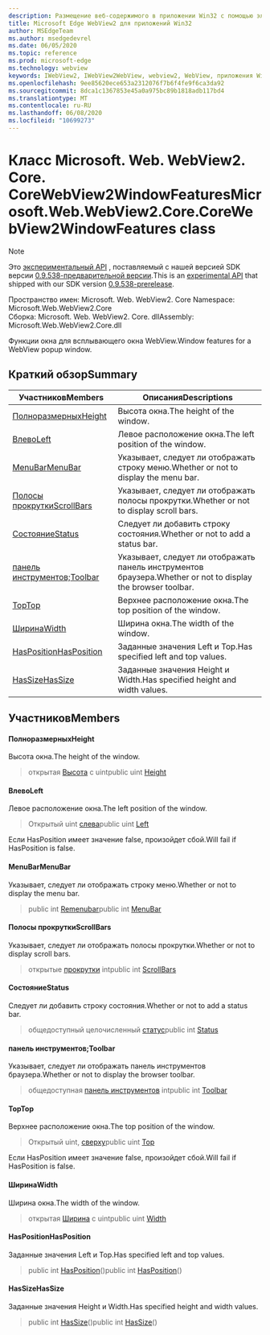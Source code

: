 ```yaml
---
description: Размещение веб-содержимого в приложении Win32 с помощью элемента управления Microsoft Edge WebView2
title: Microsoft Edge WebView2 для приложений Win32
author: MSEdgeTeam
ms.author: msedgedevrel
ms.date: 06/05/2020
ms.topic: reference
ms.prod: microsoft-edge
ms.technology: webview
keywords: IWebView2, IWebView2WebView, webview2, WebView, приложения Win32, Win32, EDGE, ICoreWebView2, ICoreWebView2Controller, элемент управления "веб-браузер", HTML Edge
ms.openlocfilehash: 9ee85620ece653a2312076f7b6f4fe9f6ca3da92
ms.sourcegitcommit: 8dca1c1367853e45a0a975bc89b1818adb117bd4
ms.translationtype: MT
ms.contentlocale: ru-RU
ms.lasthandoff: 06/08/2020
ms.locfileid: "10699273"
---
```

# <span data-ttu-id="03a4c-104">Класс Microsoft. Web. WebView2. Core. CoreWebView2WindowFeatures</span><span class="sxs-lookup"><span data-stu-id="03a4c-104">Microsoft.Web.WebView2.Core.CoreWebView2WindowFeatures class</span></span> 

> [!NOTE]
> <span data-ttu-id="03a4c-105">Это [экспериментальный API](../../../concepts/versioning.md#experimental-apis) , поставляемый с нашей версией SDK версии [0.9.538-предварительной версии](../../../releasenotes.md#09538).</span><span class="sxs-lookup"><span data-stu-id="03a4c-105">This is an [experimental API](../../../concepts/versioning.md#experimental-apis) that shipped with our SDK version [0.9.538-prerelease](../../../releasenotes.md#09538).</span></span>

<span data-ttu-id="03a4c-106">Пространство имен: Microsoft. Web. WebView2. Core </span><span class="sxs-lookup"><span data-stu-id="03a4c-106">Namespace: Microsoft.Web.WebView2.Core</span></span>\
<span data-ttu-id="03a4c-107">Сборка: Microsoft. Web. WebView2. Core. dll</span><span class="sxs-lookup"><span data-stu-id="03a4c-107">Assembly: Microsoft.Web.WebView2.Core.dll</span></span>

<span data-ttu-id="03a4c-108">Функции окна для всплывающего окна WebView.</span><span class="sxs-lookup"><span data-stu-id="03a4c-108">Window features for a WebView popup window.</span></span>

## <span data-ttu-id="03a4c-109">Краткий обзор</span><span class="sxs-lookup"><span data-stu-id="03a4c-109">Summary</span></span>

 <span data-ttu-id="03a4c-110">Участников</span><span class="sxs-lookup"><span data-stu-id="03a4c-110">Members</span></span>                        | <span data-ttu-id="03a4c-111">Описания</span><span class="sxs-lookup"><span data-stu-id="03a4c-111">Descriptions</span></span>
--------------------------------|---------------------------------------------
[<span data-ttu-id="03a4c-112">Полноразмерных</span><span class="sxs-lookup"><span data-stu-id="03a4c-112">Height</span></span>](#height) | <span data-ttu-id="03a4c-113">Высота окна.</span><span class="sxs-lookup"><span data-stu-id="03a4c-113">The height of the window.</span></span>
[<span data-ttu-id="03a4c-114">Влево</span><span class="sxs-lookup"><span data-stu-id="03a4c-114">Left</span></span>](#left) | <span data-ttu-id="03a4c-115">Левое расположение окна.</span><span class="sxs-lookup"><span data-stu-id="03a4c-115">The left position of the window.</span></span>
[<span data-ttu-id="03a4c-116">MenuBar</span><span class="sxs-lookup"><span data-stu-id="03a4c-116">MenuBar</span></span>](#menubar) | <span data-ttu-id="03a4c-117">Указывает, следует ли отображать строку меню.</span><span class="sxs-lookup"><span data-stu-id="03a4c-117">Whether or not to display the menu bar.</span></span>
[<span data-ttu-id="03a4c-118">Полосы прокрутки</span><span class="sxs-lookup"><span data-stu-id="03a4c-118">ScrollBars</span></span>](#scrollbars) | <span data-ttu-id="03a4c-119">Указывает, следует ли отображать полосы прокрутки.</span><span class="sxs-lookup"><span data-stu-id="03a4c-119">Whether or not to display scroll bars.</span></span>
[<span data-ttu-id="03a4c-120">Состояние</span><span class="sxs-lookup"><span data-stu-id="03a4c-120">Status</span></span>](#status) | <span data-ttu-id="03a4c-121">Следует ли добавить строку состояния.</span><span class="sxs-lookup"><span data-stu-id="03a4c-121">Whether or not to add a status bar.</span></span>
[<span data-ttu-id="03a4c-122">панель инструментов;</span><span class="sxs-lookup"><span data-stu-id="03a4c-122">Toolbar</span></span>](#toolbar) | <span data-ttu-id="03a4c-123">Указывает, следует ли отображать панель инструментов браузера.</span><span class="sxs-lookup"><span data-stu-id="03a4c-123">Whether or not to display the browser toolbar.</span></span>
[<span data-ttu-id="03a4c-124">Top</span><span class="sxs-lookup"><span data-stu-id="03a4c-124">Top</span></span>](#top) | <span data-ttu-id="03a4c-125">Верхнее расположение окна.</span><span class="sxs-lookup"><span data-stu-id="03a4c-125">The top position of the window.</span></span>
[<span data-ttu-id="03a4c-126">Ширина</span><span class="sxs-lookup"><span data-stu-id="03a4c-126">Width</span></span>](#width) | <span data-ttu-id="03a4c-127">Ширина окна.</span><span class="sxs-lookup"><span data-stu-id="03a4c-127">The width of the window.</span></span>
[<span data-ttu-id="03a4c-128">HasPosition</span><span class="sxs-lookup"><span data-stu-id="03a4c-128">HasPosition</span></span>](#hasposition) | <span data-ttu-id="03a4c-129">Заданные значения Left и Top.</span><span class="sxs-lookup"><span data-stu-id="03a4c-129">Has specified left and top values.</span></span>
[<span data-ttu-id="03a4c-130">HasSize</span><span class="sxs-lookup"><span data-stu-id="03a4c-130">HasSize</span></span>](#hassize) | <span data-ttu-id="03a4c-131">Заданные значения Height и Width.</span><span class="sxs-lookup"><span data-stu-id="03a4c-131">Has specified height and width values.</span></span>

## <span data-ttu-id="03a4c-132">Участников</span><span class="sxs-lookup"><span data-stu-id="03a4c-132">Members</span></span>

#### <span data-ttu-id="03a4c-133">Полноразмерных</span><span class="sxs-lookup"><span data-stu-id="03a4c-133">Height</span></span> 

<span data-ttu-id="03a4c-134">Высота окна.</span><span class="sxs-lookup"><span data-stu-id="03a4c-134">The height of the window.</span></span>

> <span data-ttu-id="03a4c-135">открытая [Высота](#height) с uint</span><span class="sxs-lookup"><span data-stu-id="03a4c-135">public uint [Height](#height)</span></span>

#### <span data-ttu-id="03a4c-136">Влево</span><span class="sxs-lookup"><span data-stu-id="03a4c-136">Left</span></span> 

<span data-ttu-id="03a4c-137">Левое расположение окна.</span><span class="sxs-lookup"><span data-stu-id="03a4c-137">The left position of the window.</span></span>

> <span data-ttu-id="03a4c-138">Открытый uint [слева](#left)</span><span class="sxs-lookup"><span data-stu-id="03a4c-138">public uint [Left](#left)</span></span>

<span data-ttu-id="03a4c-139">Если HasPosition имеет значение false, произойдет сбой.</span><span class="sxs-lookup"><span data-stu-id="03a4c-139">Will fail if HasPosition is false.</span></span>

#### <span data-ttu-id="03a4c-140">MenuBar</span><span class="sxs-lookup"><span data-stu-id="03a4c-140">MenuBar</span></span> 

<span data-ttu-id="03a4c-141">Указывает, следует ли отображать строку меню.</span><span class="sxs-lookup"><span data-stu-id="03a4c-141">Whether or not to display the menu bar.</span></span>

> <span data-ttu-id="03a4c-142">public int [Remenubar](#menubar)</span><span class="sxs-lookup"><span data-stu-id="03a4c-142">public int [MenuBar](#menubar)</span></span>

#### <span data-ttu-id="03a4c-143">Полосы прокрутки</span><span class="sxs-lookup"><span data-stu-id="03a4c-143">ScrollBars</span></span> 

<span data-ttu-id="03a4c-144">Указывает, следует ли отображать полосы прокрутки.</span><span class="sxs-lookup"><span data-stu-id="03a4c-144">Whether or not to display scroll bars.</span></span>

> <span data-ttu-id="03a4c-145">открытые [прокрутки](#scrollbars) int</span><span class="sxs-lookup"><span data-stu-id="03a4c-145">public int [ScrollBars](#scrollbars)</span></span>

#### <span data-ttu-id="03a4c-146">Состояние</span><span class="sxs-lookup"><span data-stu-id="03a4c-146">Status</span></span> 

<span data-ttu-id="03a4c-147">Следует ли добавить строку состояния.</span><span class="sxs-lookup"><span data-stu-id="03a4c-147">Whether or not to add a status bar.</span></span>

> <span data-ttu-id="03a4c-148">общедоступный целочисленный [статус](#status)</span><span class="sxs-lookup"><span data-stu-id="03a4c-148">public int [Status](#status)</span></span>

#### <span data-ttu-id="03a4c-149">панель инструментов;</span><span class="sxs-lookup"><span data-stu-id="03a4c-149">Toolbar</span></span> 

<span data-ttu-id="03a4c-150">Указывает, следует ли отображать панель инструментов браузера.</span><span class="sxs-lookup"><span data-stu-id="03a4c-150">Whether or not to display the browser toolbar.</span></span>

> <span data-ttu-id="03a4c-151">общедоступная [панель инструментов](#toolbar) int</span><span class="sxs-lookup"><span data-stu-id="03a4c-151">public int [Toolbar](#toolbar)</span></span>

#### <span data-ttu-id="03a4c-152">Top</span><span class="sxs-lookup"><span data-stu-id="03a4c-152">Top</span></span> 

<span data-ttu-id="03a4c-153">Верхнее расположение окна.</span><span class="sxs-lookup"><span data-stu-id="03a4c-153">The top position of the window.</span></span>

> <span data-ttu-id="03a4c-154">Открытый uint, [сверху](#top)</span><span class="sxs-lookup"><span data-stu-id="03a4c-154">public uint [Top](#top)</span></span>

<span data-ttu-id="03a4c-155">Если HasPosition имеет значение false, произойдет сбой.</span><span class="sxs-lookup"><span data-stu-id="03a4c-155">Will fail if HasPosition is false.</span></span>

#### <span data-ttu-id="03a4c-156">Ширина</span><span class="sxs-lookup"><span data-stu-id="03a4c-156">Width</span></span> 

<span data-ttu-id="03a4c-157">Ширина окна.</span><span class="sxs-lookup"><span data-stu-id="03a4c-157">The width of the window.</span></span>

> <span data-ttu-id="03a4c-158">открытая [Ширина](#width) с uint</span><span class="sxs-lookup"><span data-stu-id="03a4c-158">public uint [Width](#width)</span></span>

#### <span data-ttu-id="03a4c-159">HasPosition</span><span class="sxs-lookup"><span data-stu-id="03a4c-159">HasPosition</span></span> 

<span data-ttu-id="03a4c-160">Заданные значения Left и Top.</span><span class="sxs-lookup"><span data-stu-id="03a4c-160">Has specified left and top values.</span></span>

> <span data-ttu-id="03a4c-161">public int [HasPosition](#hasposition)()</span><span class="sxs-lookup"><span data-stu-id="03a4c-161">public int [HasPosition](#hasposition)()</span></span>

#### <span data-ttu-id="03a4c-162">HasSize</span><span class="sxs-lookup"><span data-stu-id="03a4c-162">HasSize</span></span> 

<span data-ttu-id="03a4c-163">Заданные значения Height и Width.</span><span class="sxs-lookup"><span data-stu-id="03a4c-163">Has specified height and width values.</span></span>

> <span data-ttu-id="03a4c-164">public int [HasSize](#hassize)()</span><span class="sxs-lookup"><span data-stu-id="03a4c-164">public int [HasSize](#hassize)()</span></span>

